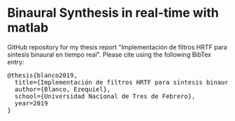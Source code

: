 # Binaural Synthesis in real-time with matlab

GitHub repository for my thesis report "Implementación de filtros HRTF para síntesis binaural en tiempo real". Please cite using the following BibTex entry:
<pre>
@thesis{blanco2019,
  title={Implementación de filtros HRTF para síntesis binaural en tiempo real},
  author={Blanco, Ezequiel},
  school={Universidad Nacional de Tres de Febrero},
  year=2019
}
</pre>
